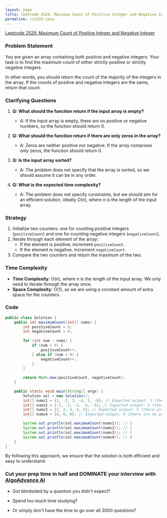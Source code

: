 ```yaml
---
layout: page
title: leetcode 2529. Maximum Count of Positive Integer and Negative Integer
permalink: /s2529-java
---
```

[Leetcode 2529. Maximum Count of Positive Integer and Negative Integer](https://algoadvance.github.io/algoadvance/l2529)
### Problem Statement

You are given an array containing both positive and negative integers. Your task is to find the maximum count of either strictly positive or strictly negative integers. 

In other words, you should return the count of the majority of the integers in the array. If the counts of positive and negative integers are the same, return that count.

### Clarifying Questions

1. **Q: What should the function return if the input array is empty?**
   - A: If the input array is empty, there are no positive or negative numbers, so the function should return 0.
   
2. **Q: What should the function return if there are only zeros in the array?**
   - A: Zeros are neither positive nor negative. If the array comprises only zeros, the function should return 0.
   
3. **Q: Is the input array sorted?**
   - A: The problem does not specify that the array is sorted, so we should assume it can be in any order.
   
4. **Q: What is the expected time complexity?**
   - A: The problem does not specify constraints, but we should aim for an efficient solution, ideally O(n), where n is the length of the input array.

### Strategy

1. Initialize two counters: one for counting positive integers (`positiveCount`) and one for counting negative integers (`negativeCount`).
2. Iterate through each element of the array:
   - If the element is positive, increment `positiveCount`.
   - If the element is negative, increment `negativeCount`.
3. Compare the two counters and return the maximum of the two.

### Time Complexity

- **Time Complexity**: O(n), where n is the length of the input array. We only need to iterate through the array once.
- **Space Complexity**: O(1), as we are using a constant amount of extra space for the counters.

### Code

```java
public class Solution {
    public int maximumCount(int[] nums) {
        int positiveCount = 0;
        int negativeCount = 0;
        
        for (int num : nums) {
            if (num > 0) {
                positiveCount++;
            } else if (num < 0) {
                negativeCount++;
            }
        }
        
        return Math.max(positiveCount, negativeCount);
    }

    public static void main(String[] args) {
        Solution sol = new Solution();
        int[] nums1 = {1, -2, 3, -4, 5, -6}; // Expected output: 3 (there are 3 positive integers and 3 negative integers)
        int[] nums2 = {-1, -2, -3, -4, -5}; // Expected output: 5 (there are 5 negative integers)
        int[] nums3 = {1, 2, 3, 4, 5}; // Expected output: 5 (there are 5 positive integers)
        int[] nums4 = {0, 0, 0}; // Expected output: 0 (there are no positive or negative integers)

        System.out.println(sol.maximumCount(nums1)); // 3
        System.out.println(sol.maximumCount(nums2)); // 5
        System.out.println(sol.maximumCount(nums3)); // 5
        System.out.println(sol.maximumCount(nums4)); // 0
    }
}
```

By following this approach, we ensure that the solution is both efficient and easy to understand.


### Cut your prep time in half and DOMINATE your interview with [AlgoAdvance AI](https://algoAdvance.com)

- Got blindsided by a question you didn't expect?

- Spend too much time studying?

- Or simply don't have the time to go over all 3000 questions?

